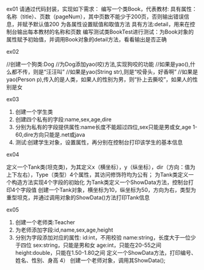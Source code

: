 ex01 
请通过代码封装，实现如下需求：
编写一个类Book，代表教材:
具有属性：名称（title）、页数（pageNum），其中页数不能少于200页，否则输出错误信息，并赋予默认值200
为各属性设置赋值和取值方法
具有方法:detail，用来在控制台输出每本教材的名称和页数
编写测试类BookTest进行测试：为Book对象的属性赋予初始值，并调用Book对象的detail方法，看看输出是否正确


ex02

//创建一个狗类:Dog
//为Dog添加yao(咬)方法,实现狗咬的功能
//如果是yao(),什么都不传，则是“汪汪叫”
//如果是yao(String str),则是“咬骨头，好香啊”
//如果是yao(Person p),传入的是人类，如果人的性别为男，则“扑上去撕咬”，如果人的性别是女



 ex03
 1) 创建一个学生类
 2) 创建四个私有的字段:name,sex,age,dire
 3) 分别为私有的字段提供属性:name长度不能超过四位,sex只能是男或女,age 1-60,dire方向只能是.net或java
 4) 测试:创建学生对象，设置属性，再分别在控制台打印该学生的基本信息



 ex04
 
 定义一个Tank类(坦克类)，为其定义x（横坐标），y（纵坐标），dir（方向：值为上下左右），Type（类型）4个属性，其访问修饰符均为公有；
 为Tank类定义一个构造方法实现4个字段的初始化
 为Tank类定义一个ShowData方法，控制台打印4个字段值
 创建一个Tank对象，横坐标为10，纵坐标为50，方向为右，类型为重型坦克，并通过调用对象的ShowData()方法打印Tank信息
 
 ex05
 
 1) 创建一个老师类:Teacher
  2) 为老师添加字段:id,name,sex,age,height
 3) 分别为字段添加对应的属性:
  id:int，不用校验
  name:string，长度大于一位少于四位
  sex:string，只能是男和女
  age:int，只能在20-55之间
 height:double，只能在1.50-1.80之间
  定义一个ShowData方法，打印编号、姓名、性别、身高
 4） 创建一个老师对象，调用其ShowData();
